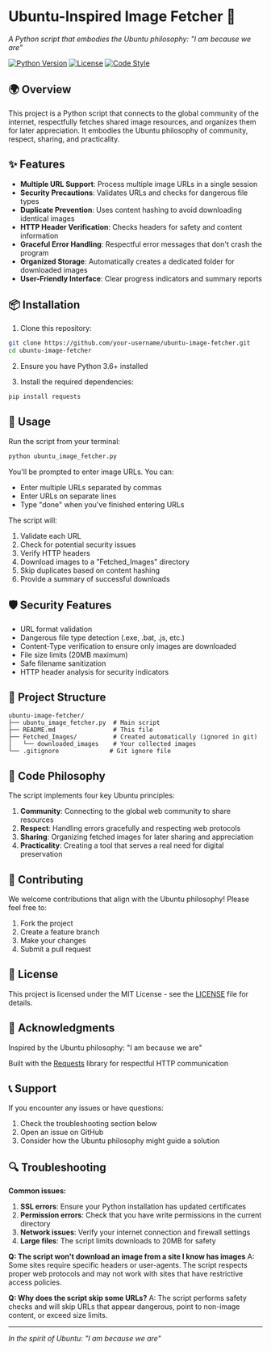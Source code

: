 # Ubuntu-Inspired Image Fetcher 📸

*A Python script that embodies the Ubuntu philosophy: "I am because we are"*

[![Python Version](https://img.shields.io/badge/python-3.6%2B-blue)](https://www.python.org/)
[![License](https://img.shields.io/badge/license-MIT-green)](LICENSE)
[![Code Style](https://img.shields.io/badge/code%20style-PEP8-brightgreen)](https://www.python.org/dev/peps/pep-0008/)

## 🌍 Overview

This project is a Python script that connects to the global community of the internet, respectfully fetches shared image resources, and organizes them for later appreciation. It embodies the Ubuntu philosophy of community, respect, sharing, and practicality.

## ✨ Features

- **Multiple URL Support**: Process multiple image URLs in a single session
- **Security Precautions**: Validates URLs and checks for dangerous file types
- **Duplicate Prevention**: Uses content hashing to avoid downloading identical images
- **HTTP Header Verification**: Checks headers for safety and content information
- **Graceful Error Handling**: Respectful error messages that don't crash the program
- **Organized Storage**: Automatically creates a dedicated folder for downloaded images
- **User-Friendly Interface**: Clear progress indicators and summary reports

## 📦 Installation

1. Clone this repository:
```bash
git clone https://github.com/your-username/ubuntu-image-fetcher.git
cd ubuntu-image-fetcher
```

2. Ensure you have Python 3.6+ installed

3. Install the required dependencies:
```bash
pip install requests
```

## 🚀 Usage

Run the script from your terminal:

```bash
python ubuntu_image_fetcher.py
```

You'll be prompted to enter image URLs. You can:
- Enter multiple URLs separated by commas
- Enter URLs on separate lines
- Type "done" when you've finished entering URLs

The script will:
1. Validate each URL
2. Check for potential security issues
3. Verify HTTP headers
4. Download images to a "Fetched_Images" directory
5. Skip duplicates based on content hashing
6. Provide a summary of successful downloads

## 🛡️ Security Features

- URL format validation
- Dangerous file type detection (.exe, .bat, .js, etc.)
- Content-Type verification to ensure only images are downloaded
- File size limits (20MB maximum)
- Safe filename sanitization
- HTTP header analysis for security indicators

## 📁 Project Structure

```
ubuntu-image-fetcher/
├── ubuntu_image_fetcher.py  # Main script
├── README.md                # This file
├── Fetched_Images/          # Created automatically (ignored in git)
│   └── downloaded_images    # Your collected images
└── .gitignore              # Git ignore file
```

## 🧩 Code Philosophy

The script implements four key Ubuntu principles:

1. **Community**: Connecting to the global web community to share resources
2. **Respect**: Handling errors gracefully and respecting web protocols
3. **Sharing**: Organizing fetched images for later sharing and appreciation
4. **Practicality**: Creating a tool that serves a real need for digital preservation

## 🤝 Contributing

We welcome contributions that align with the Ubuntu philosophy! Please feel free to:

1. Fork the project
2. Create a feature branch
3. Make your changes
4. Submit a pull request

## 📄 License

This project is licensed under the MIT License - see the [LICENSE](LICENSE) file for details.

## 🙏 Acknowledgments

Inspired by the Ubuntu philosophy: "I am because we are"

Built with the [Requests](https://docs.python-requests.org/) library for respectful HTTP communication

## 📞 Support

If you encounter any issues or have questions:

1. Check the troubleshooting section below
2. Open an issue on GitHub
3. Consider how the Ubuntu philosophy might guide a solution

## 🔍 Troubleshooting

**Common issues:**

1. **SSL errors**: Ensure your Python installation has updated certificates
2. **Permission errors**: Check that you have write permissions in the current directory
3. **Network issues**: Verify your internet connection and firewall settings
4. **Large files**: The script limits downloads to 20MB for safety

**Q: The script won't download an image from a site I know has images**
A: Some sites require specific headers or user-agents. The script respects proper web protocols and may not work with sites that have restrictive access policies.

**Q: Why does the script skip some URLs?**
A: The script performs safety checks and will skip URLs that appear dangerous, point to non-image content, or exceed size limits.

---

*In the spirit of Ubuntu: "I am because we are"*
